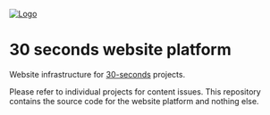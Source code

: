 [![Logo](/assets/logo.png)](https://www.30secondsofcode.org/)

# 30 seconds website platform

Website infrastructure for [30-seconds](https://github.com/30-seconds) projects.

Please refer to individual projects for content issues.
This repository contains the source code for the website platform and nothing else.

